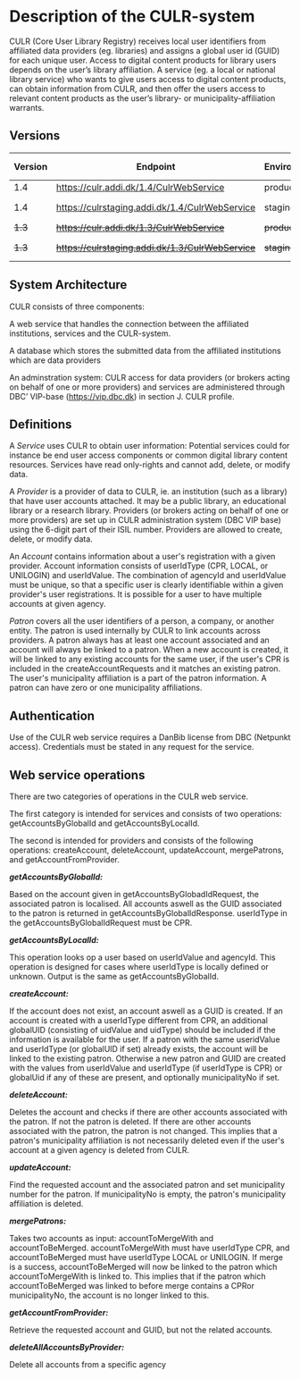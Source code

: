 # Description of the CULR-system

CULR (Core User Library Registry) receives local user identifiers from affiliated data providers (eg. libraries) and assigns a global user id (GUID) for each unique user. Access to digital content products for library users depends on the user’s library affiliation. A service (eg. a local or national library service) who wants to give users access to digital content products, can obtain information from CULR, and then offer the users access to relevant content products as the user’s library- or municipality-affiliation warrants.

## Versions
|Version  | Endpoint                                           | Environment    | Start of life | End of life | WSDL |
|---------|----------------------------------------------------|----------------|---------------|-------------|------|
| 1.4     | https://culr.addi.dk/1.4/CulrWebService            | production     | 20181126      |             | https://culr.addi.dk/1.4/CulrWebService?wsdl
| 1.4     | https://culrstaging.addi.dk/1.4/CulrWebService     | staging        |               |             | https://culrstaging.addi.dk/1.4/CulrWebService?wsdl
| ~~1.3~~ | ~~https://culr.addi.dk/1.3/CulrWebService~~        | ~~production~~ |               | 20200101    | ~~https://culr.addi.dk/1.3/CulrWebService?wsdl~~
| ~~1.3~~ | ~~https://culrstaging.addi.dk/1.3/CulrWebService~~ | ~~staging~~    |               |             | ~~https://culrstaging.addi.dk/1.3/CulrWebService?wsdl~~|

## System Architecture
CULR consists of three components:

A web service that handles the connection between the affiliated institutions, services and the CULR-system.

A database which stores the submitted data from the affiliated institutions which are data providers

An adminstration system: CULR access for data providers (or brokers acting on behalf of one or more providers) and services are administered through DBC’ VIP-base (https://vip.dbc.dk) in section J. CULR profile.

## Definitions
A *Service* uses CULR to obtain user information: Potential services could for instance be end user access components or common digital library content resources. Services have read only-rights and cannot add, delete, or modify data.

A *Provider* is a provider of data to CULR, ie. an institution (such as a library) that have user accounts attached. It may be a public library, an educational library or a research library. Providers (or brokers acting on behalf of one or more providers) are set up in CULR administration system (DBC VIP base) using the 6-digit part of their ISIL number. Providers are allowed to create, delete, or modify data.

An *Account* contains information about a user's registration with a given provider. Account information consists of userIdType (CPR, LOCAL, or UNILOGIN) and userIdValue. The combination of agencyId and userIdValue must be unique, so that a specific user is clearly identifiable within a given provider's user registrations. It is possible for a user to have multiple accounts at given agency.

*Patron* covers all the user identifiers of a person, a company, or another entity. The patron is used internally by CULR to link accounts across providers. A patron always has at least one account associated and an account will always be linked to a patron. When a new account is created, it will be linked to any existing accounts for the same user, if the user's CPR is included in the createAccountRequests and it matches an existing patron. The user's municipality affiliation is a part of the patron information. A patron can have zero or one municipality affiliations.

## Authentication
Use of the CULR web service requires a DanBib license from DBC (Netpunkt access). Credentials must be stated in any request for the service.

## Web service operations
There are two categories of operations in the CULR web service.

The first category is intended for services and consists of two operations: getAccountsByGlobalId and getAccountsByLocalId.

The second is intended for providers and consists of the following operations: createAccount, deleteAccount, updateAccount, mergePatrons, and getAccountFromProvider.

***getAccountsByGlobalId:***

Based on the account given in getAccountsByGlobadIdRequest, the associated patron is localised. All accounts aswell as the GUID associated to the patron is returned in getAccountsByGlobalIdResponse. userIdType in the getAccountsByGlobalIdRequest must be CPR.

***getAccountsByLocalId:***

This operation looks op a user based on userIdValue and agencyId. This operation is designed for cases where userIdType is locally defined or unknown. Output is the same as getAccountsByGlobalId.

***createAccount:***

If the account does not exist, an account aswell as a GUID is created. If an account is created with a userIdType different from CPR, an additional globalUID (consisting of uidValue and uidType) should be included if the information is available for the user. If a patron with the same useridValue and userIdType (or globalUID if set) already exists, the account will be linked to the existing patron. Otherwise a new patron and GUID are created with the values from userIdValue and userIdType (if userIdType is CPR) or globalUid if any of these are present, and optionally municipalityNo if set.

***deleteAccount:***

Deletes the account and checks if there are other accounts associated with the patron. If not the patron is deleted. If there are other accounts associated with the patron, the patron is not changed. This implies that a patron's municipality affiliation is not necessarily deleted even if the user's account at a given agency is deleted from CULR.

***updateAccount:***

Find the requested account and the associated patron and set municipality number for the patron. If municipalityNo is empty, the patron's municipality affiliation is deleted.

***mergePatrons:***

Takes two accounts as input: accountToMergeWith and accountToBeMerged. accountToMergeWith must have userIdType CPR, and accountToBeMerged must have userIdType LOCAL or UNILOGIN. If merge is a success, accountToBeMerged will now be linked to the patron which accountToMergeWith is linked to. This implies that if the patron which accountToBeMerged was linked to before merge contains a CPRor municipalityNo, the account is no longer linked to this.

***getAccountFromProvider:***

Retrieve the requested account and GUID, but not the related accounts.

***deleteAllAccountsByProvider:***

Delete all accounts from a specific agency